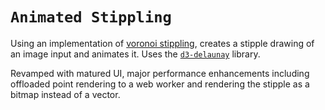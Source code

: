 # `Animated Stippling`

Using an implementation of [voronoi stippling](https://observablehq.com/@mbostock/voronoi-stippling), creates a stipple drawing of an image input and animates it. Uses the [`d3-delaunay`](https://github.com/d3/d3-delaunay) library.

Revamped with matured UI, major performance enhancements including offloaded point rendering to a web worker and rendering the stipple as a bitmap instead of a vector.
